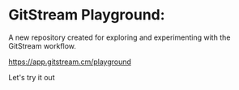 # GitStream Playground:

A new repository created for exploring and experimenting with the GitStream workflow.

https://app.gitstream.cm/playground

Let's try it out

